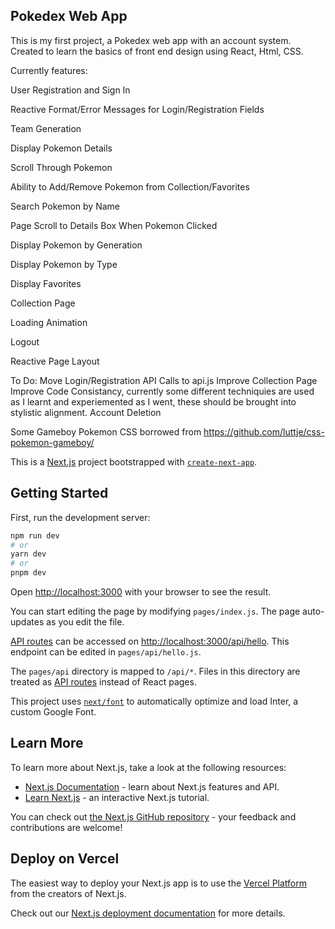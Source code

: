## Pokedex Web App

This is my first project, a Pokedex web app with an account system. Created to learn the basics of front end design using React, Html, CSS.

Currently features:

User Registration and Sign In

Reactive Format/Error Messages for Login/Registration Fields

Team Generation

Display Pokemon Details

Scroll Through Pokemon

Ability to Add/Remove Pokemon from Collection/Favorites

Search Pokemon by Name

Page Scroll to Details Box When Pokemon Clicked

Display Pokemon by Generation

Display Pokemon by Type

Display Favorites

Collection Page

Loading Animation

Logout

Reactive Page Layout

To Do:
Move Login/Registration API Calls to api.js
Improve Collection Page
Improve Code Consistancy, currently some different techniquies are used as I learnt and experiemented as I went, these should be brought into stylistic alignment.
Account Deletion

Some Gameboy Pokemon CSS borrowed from https://github.com/luttje/css-pokemon-gameboy/

This is a [Next.js](https://nextjs.org/) project bootstrapped with [`create-next-app`](https://github.com/vercel/next.js/tree/canary/packages/create-next-app).

## Getting Started

First, run the development server:

```bash
npm run dev
# or
yarn dev
# or
pnpm dev
```

Open [http://localhost:3000](http://localhost:3000) with your browser to see the result.

You can start editing the page by modifying `pages/index.js`. The page auto-updates as you edit the file.

[API routes](https://nextjs.org/docs/api-routes/introduction) can be accessed on [http://localhost:3000/api/hello](http://localhost:3000/api/hello). This endpoint can be edited in `pages/api/hello.js`.

The `pages/api` directory is mapped to `/api/*`. Files in this directory are treated as [API routes](https://nextjs.org/docs/api-routes/introduction) instead of React pages.

This project uses [`next/font`](https://nextjs.org/docs/basic-features/font-optimization) to automatically optimize and load Inter, a custom Google Font.

## Learn More

To learn more about Next.js, take a look at the following resources:

- [Next.js Documentation](https://nextjs.org/docs) - learn about Next.js features and API.
- [Learn Next.js](https://nextjs.org/learn) - an interactive Next.js tutorial.

You can check out [the Next.js GitHub repository](https://github.com/vercel/next.js/) - your feedback and contributions are welcome!

## Deploy on Vercel

The easiest way to deploy your Next.js app is to use the [Vercel Platform](https://vercel.com/new?utm_medium=default-template&filter=next.js&utm_source=create-next-app&utm_campaign=create-next-app-readme) from the creators of Next.js.

Check out our [Next.js deployment documentation](https://nextjs.org/docs/deployment) for more details.
